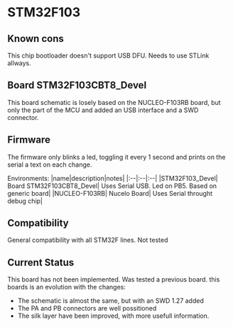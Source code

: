 # STM32F103

## Known cons
This chip bootloader doesn't support USB DFU. Needs to use STLink allways.

## Board STM32F103CBT8_Devel
This board schematic is losely based on the NUCLEO-F103RB board, but only the part of the MCU and added an USB interface and a SWD connector.

## Firmware
The firmware only blinks a led, toggling it every 1 second and prints on the serial a text on each change.

Environments:
|name|description|notes|
|:--|:--|:--|
|STM32F103_Devel| Board STM32F103CBT8_Devel| Uses Serial USB. Led on PB5. Based on generic board|
|NUCLEO-F103RB| Nucelo Board| Uses Serial throught debug chip|

## Compatibility
General compatibility with all STM32F lines. Not tested

## Current Status
This board has not been implemented. Was tested a previous board. this boards is an evolution with the changes:
* The schematic is almost the same, but with an SWD 1.27 added
* The PA and PB connectors are well possitioned 
* The silk layer have been improved, with more usefull information.